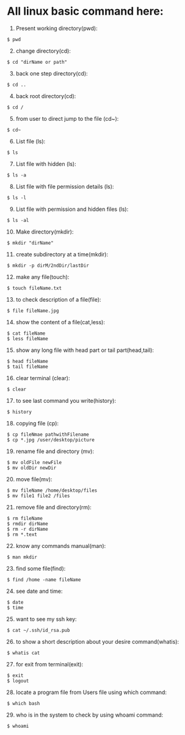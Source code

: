 # All linux basic command here:


1. Present working directory(pwd): 
```
$ pwd

```
2. change directory(cd): 
```
$ cd "dirName or path"

```
3. back one step directory(cd): 
```
$ cd .. 

```
4. back root directory(cd): 
```
$ cd /

```
5. from user to direct jump to the file (cd~): 
```
$ cd~

```
6. List file (ls):
```
$ ls

```
7. List file with hidden (ls):
```
$ ls -a

```
8. List file with file permission details (ls):
```
$ ls -l

```
9. List file with permission and hidden files (ls):
```
$ ls -al

```
10. Make directory(mkdir):
```
$ mkdir "dirName"

```
11. create subdirectory at a time(mkdir):
```
$ mkdir -p dirM/2ndDir/lastDir

```
12. make any file(touch):
```
$ touch fileName.txt 

```
13. to check description of a file(file):
```
$ file fileName.jpg 

```
14. show the content of a file(cat,less):
```
$ cat fileName
$ less fileName

```
15. show any long file with head part or tail part(head,tail):
```
$ head fileName
$ tail fileName
```
16. clear terminal (clear):
```
$ clear 

```
17. to see last command you write(history):
```
$ history

```
18. copying file (cp):
```
$ cp fileNmae pathwithFilename
$ cp *.jpg /user/desktop/picture 

```
19. rename file and directory (mv):
```
$ mv oldFile newFile
$ mv oldDir newDir

```
20. move file(mv):
```
$ mv fileName /home/desktop/files
$ mv file1 file2 /files

```
21. remove file and directory(rm):
```
$ rm fileName
$ rmdir dirName
$ rm -r dirName
$ rm *.text 

```
22. know any commands manual(man):
```
$ man mkdir

```
23. find some file(find):
```
$ find /home -name fileName

```
24. see date and time:
```
$ date 
$ time 

```
25. want to see my ssh key:
```
$ cat ~/.ssh/id_rsa.pub

```
26. to show a short description about your desire command(whatis):
```
$ whatis cat

```
27. for exit from terminal(exit):
```
$ exit 
$ logout

```
28. locate a program file from Users file using which command:
```
$ which bash 

```
29. who is in the system to check by using whoami command:
```
$ whoami

```



